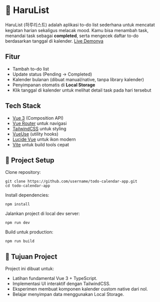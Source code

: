 # 📝 HaruList

HaruList (하루리스트) adalah aplikasi to-do list sederhana untuk mencatat kegiatan harian sekaligus melacak mood. Kamu bisa menambah task, menandai task sebagai **completed**, serta mengecek daftar to-do berdasarkan tanggal di kalender. [Live Demonya](https://harulist.vercel.app/)


## Fitur
- Tambah to-do list
- Update status (Pending → Completed)
- Kalender bulanan (dibuat manual/native, tanpa library kalender)
- Penyimpanan otomatis di **Local Storage**
- Klik tanggal di kalender untuk melihat detail task pada hari tersebut


## Tech Stack

- [Vue 3](https://vuejs.org/) (Composition API)
- [Vue Router](https://router.vuejs.org/) untuk navigasi
- [TailwindCSS](https://tailwindcss.com/) untuk styling
- [VueUse](https://vueuse.org/) (utility hooks)
- [Lucide Vue](https://lucide.dev/) untuk ikon modern
- [Vite](https://vitejs.dev/) untuk build tools cepat



## 📂 Project Setup

Clone repository:
```
git clone https://github.com/username/todo-calendar-app.git
cd todo-calendar-app
```

Install dependencies:
```
npm install
```

Jalankan project di local dev server:
```
npm run dev
```

Build untuk production:
```
npm run build
```

## 🎯 Tujuan Project
Project ini dibuat untuk:
- Latihan fundamental Vue 3 + TypeScript. 
- Implementasi UI interaktif dengan TailwindCSS. 
- Eksperimen membuat komponen kalender custom native dari nol.
- Belajar menyimpan data menggunakan Local Storage.
 

